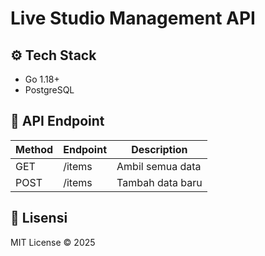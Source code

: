 # Live Studio Management API


## ⚙️ Tech Stack
- Go 1.18+
- PostgreSQL

## 📌 API Endpoint
| Method | Endpoint  | Description        |
|--------|----------|--------------------|
| GET    | /items   | Ambil semua data   |
| POST   | /items   | Tambah data baru   |

## 📜 Lisensi
MIT License © 2025

